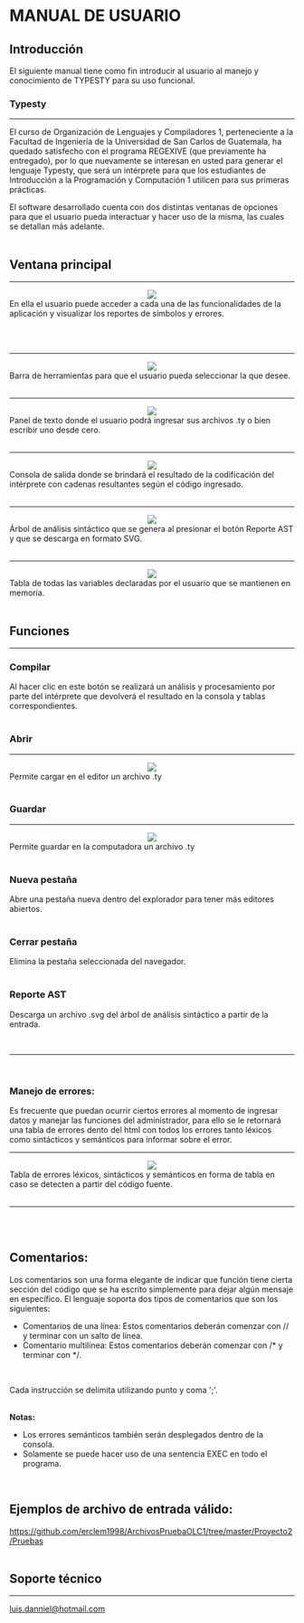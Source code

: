 # MANUAL DE USUARIO

## Introducción
El siguiente manual tiene como fin introducir al usuario al manejo y conocimiento de TYPESTY para su uso funcional.  

### __Typesty__
<hr>
El curso de Organización de Lenguajes y Compiladores 1, perteneciente a la Facultad
de Ingeniería de la Universidad de San Carlos de Guatemala, ha quedado satisfecho
con el programa REGEXIVE (que previamente ha entregado), por lo que nuevamente
se interesan en usted para generar el lenguaje Typesty, que será un intérprete para
que los estudiantes de Introducción a la Programación y Computación 1 utilicen para
sus primeras prácticas.

El software desarrollado cuenta con dos distintas ventanas de opciones para que el usuario pueda interactuar y hacer uso de la misma, las cuales se detallan más adelante.
<br><br>

## Ventana principal
<hr>
<div align="center" alt="Menu">
  <img src="img/Editor-consola.png" />
</div>
En ella el usuario puede acceder a cada una de las funcionalidades de la aplicación y visualizar los reportes de símbolos y errores.

<br><br>

<hr>
<div align="center" alt="Entradas">
  <img src="img/BarraH.png" />
</div>
Barra de herramientas para que el usuario pueda seleccionar la que desee.
<br><br>


<hr>
<div align="center" alt="Entradas">
  <img src="img/Editor.png" />
</div>
Panel de texto donde el usuario podrá ingresar sus archivos .ty o bien escribir uno desde cero.
<br><br>

<hr>
<div align="center" alt="Salidas">
  <img src="img/Consola.png" />
</div>
Consola de salida donde se brindará el resultado de la codificación del intérprete con cadenas resultantes según el código ingresado.
<br><br>

<hr>
<div align="center" alt="Jtree">
  <img src="img/AST.png" />
</div>
Árbol de análisis sintáctico que se genera al presionar el botón Reporte AST y que se descarga en formato SVG.
<br><br>

<hr>
<div align="center" alt="Opciones">
  <img src="img/TablaS.png" />
</div>
Tabla de todas las variables declaradas por el usuario que se mantienen en memoria.
<br><br>


## Funciones
<hr>

### Compilar
Al hacer clic en este botón se realizará un análisis y procesamiento por parte del intérprete que devolverá el resultado en la consola y tablas correspondientes.
<br><br>


### Abrir
<hr>
<div align="center" alt="Opciones">
  <img src="img/Abrir.png" />
</div>
Permite cargar en el editor un archivo .ty
<br><br>

### Guardar
<hr>
<div align="center" alt="Opciones">
  <img src="img/Abrir.png" />
</div>
Permite guardar en la computadora un archivo .ty
<br><br>

### Nueva pestaña
Abre una pestaña nueva dentro del explorador para tener más editores abiertos.
<br><br>

### Cerrar pestaña
Elimina la pestaña seleccionada del navegador.
<br><br>

### Reporte AST
Descarga un archivo .svg del árbol de análisis sintáctico a partir de la entrada.

<br>

<hr><br>

### Manejo de errores:

Es frecuente que puedan ocurrir ciertos errores al momento de ingresar datos y manejar las funciones del administrador, para ello se le retornará una tabla de errores dento del html con todos los errores tanto léxicos como sintácticos y semánticos para informar sobre el error.

<hr>
<div align="center" alt="Panel">
  <img src="img/TablaE.png" />
</div>
Tabla de errores léxicos, sintácticos y semánticos en forma de tabla en caso se detecten a partir del código fuente.
<br><br>
<hr><br><br>


## Comentarios:
Los comentarios son una forma elegante de indicar que función tiene cierta sección del código que se ha escrito simplemente para dejar algún mensaje en específico. El lenguaje soporta dos tipos de comentarios que son los siguientes:

- Comentarios de una línea: Estos comentarios deberán comenzar con // y terminar con un salto de línea.
- Comentario multilínea: Estos comentarios deberán comenzar con /* y terminar con */.
<br>

Cada instrucción se delimita utilizando punto y coma ';'.
<br><br>

**Notas:**
- Los errores semánticos también serán desplegados dentro de la consola.
- Solamente se puede hacer uso de una sentencia EXEC en todo el programa.

<br>

## Ejemplos de archivo de entrada válido:
https://github.com/erclem1998/ArchivosPruebaOLC1/tree/master/Proyecto2/Pruebas
<br><br>


## Soporte técnico
<hr>

luis.danniel@hotmail.com